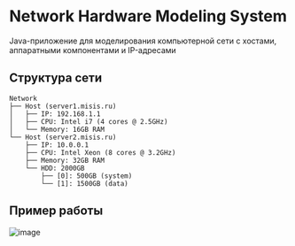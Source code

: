 # Network Hardware Modeling System

Java-приложение для моделирования компьютерной сети с хостами, аппаратными компонентами и IP-адресами

## Структура сети
```
Network
├── Host (server1.misis.ru)
│   ├── IP: 192.168.1.1
│   ├── CPU: Intel i7 (4 cores @ 2.5GHz)
│   └── Memory: 16GB RAM
└── Host (server2.misis.ru)
    ├── IP: 10.0.0.1
    ├── CPU: Intel Xeon (8 cores @ 3.2GHz)
    ├── Memory: 32GB RAM
    └── HDD: 2000GB
        ├── [0]: 500GB (system)
        └── [1]: 1500GB (data)
```

## Пример работы
![image](https://github.com/user-attachments/assets/9f9b44f7-8abd-4298-8944-e6ee34fc976e)
